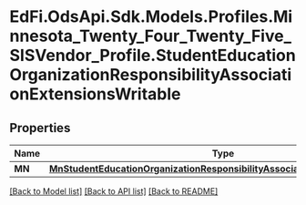 # EdFi.OdsApi.Sdk.Models.Profiles.Minnesota_Twenty_Four_Twenty_Five_SISVendor_Profile.StudentEducationOrganizationResponsibilityAssociationExtensionsWritable

## Properties

Name | Type | Description | Notes
------------ | ------------- | ------------- | -------------
**MN** | [**MnStudentEducationOrganizationResponsibilityAssociationExtensionWritable**](MnStudentEducationOrganizationResponsibilityAssociationExtensionWritable.md) |  | [optional] 

[[Back to Model list]](../README.md#documentation-for-models) [[Back to API list]](../README.md#documentation-for-api-endpoints) [[Back to README]](../README.md)

